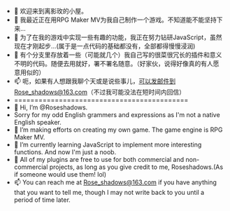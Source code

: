 - 👋 欢迎来到离影玫的小屋。
- 👀 我最近正在用RPG Maker MV为我自己制作一个游戏。不知道能不能坚持下来...
- 🌱 为了在我的游戏中实现一些有趣的功能，我正在努力钻研JavaScript，虽然现在才刚起步...(属于是一点代码的基础都没有，全部都得慢慢浸润)
- 💞️ 有个分支里存放着一些（可能就几个）我自己写的很菜很冗长的插件和意义不明的代码。随便去用就好，署不署名随意。（好家伙，说得好像真的有人愿意用似的）
- 📫 呃，如果有人想跟我聊个天或是说些事儿，可以发邮件到Rose_shadows@163.com（不过我可能没法在短时间内回信）
- ===========================================
- 👋 Hi, I’m @Roseshadows.
- Sorry for my odd English grammers and expressions as I'm not a native English speaker.
- 👀 I’m making efforts on creating my own game. The game engine is RPG Maker MV.
- 🌱 I’m currently learning JavaScript to implement more interesting functions. And now I'm just a noob.
- 💞️ All of my plugins are free to use for both commercial and non-commercial projects, as long as you give credit to me, Roseshadows.(As if someone would use them! lol)
- 📫 You can reach me at Rose_shadows@163.com if you have anything that you want to tell me, though I may not write back to you until a period of time later.

<!---
Roseshadows/Roseshadows is a ✨ special ✨ repository because its `README.md` (this file) appears on your GitHub profile.
You can click the Preview link to take a look at your changes.
--->
